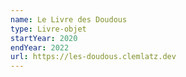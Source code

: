 ```yaml
---
name: Le Livre des Doudous
type: Livre-objet
startYear: 2020
endYear: 2022
url: https://les-doudous.clemlatz.dev
---
```

